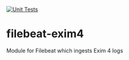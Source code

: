 [![Unit Tests](https://github.com/lbausch/filebeat-exim4/actions/workflows/main.yml/badge.svg)](https://github.com/lbausch/filebeat-exim4/actions/workflows/main.yml)

# filebeat-exim4
Module for Filebeat which ingests Exim 4 logs
